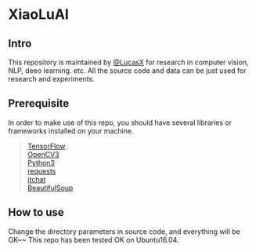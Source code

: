 # XiaoLuAI

## Intro 
   This repository is maintained by [@LucasX](https://github.com/EclipseXuLu) for research in computer vision, NLP, deeo learning. etc.
   All the source code and data can be just used for research and experiments.
   
## Prerequisite
   In order to make use of this repo, you should have several libraries or frameworks installed on your machine.
   
   >[TensorFlow](https://www.tensorflow.org/)   
   >[OpenCV3](http://www.opencv.org/)   
   >[Python3](https://www.python.org/)  
   >[requests](http://www.python-requests.org/en/master/)     
   >[itchat](https://pypi.python.org/pypi/itchat/1.3.5)    
   >[BeautifulSoup](https://www.crummy.com/software/BeautifulSoup/bs4/doc/index.html)
  
## How to use
   Change the directory parameters in source code, and everything will be OK~~
   This repo has been tested OK on Ubuntu16.04.
